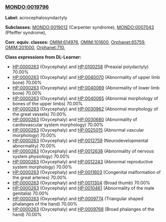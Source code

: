 
### [MONDO:0019796](http://purl.obolibrary.org/obo/MONDO_0019796)
**Label:** acrocephalosyndactyly

**Subclasses:** [MONDO:0019012](http://purl.obolibrary.org/obo/MONDO_0019012) (Carpenter syndrome), [MONDO:0007043](http://purl.obolibrary.org/obo/MONDO_0007043) (Pfeiffer syndrome), 

**Corr. equiv. classes:** [OMIM:614976](http://purl.obolibrary.org/obo/OMIM_614976), [OMIM:101600](http://purl.obolibrary.org/obo/OMIM_101600), [Orphanet:65759](http://www.orpha.net/ORDO/Orphanet_65759), [OMIM:201000](http://purl.obolibrary.org/obo/OMIM_201000), [Orphanet:710](http://www.orpha.net/ORDO/Orphanet_710), 

**Class expressions from DL-Learner:**

- [HP:0000263](http://purl.obolibrary.org/obo/HP_0000263) (Oxycephaly) and [HP:0100258](http://purl.obolibrary.org/obo/HP_0100258) (Preaxial polydactyly) 70.00%
- [HP:0000263](http://purl.obolibrary.org/obo/HP_0000263) (Oxycephaly) and [HP:0040070](http://purl.obolibrary.org/obo/HP_0040070) (Abnormality of upper limb bone) 70.00%
- [HP:0000263](http://purl.obolibrary.org/obo/HP_0000263) (Oxycephaly) and [HP:0040069](http://purl.obolibrary.org/obo/HP_0040069) (Abnormality of lower limb bone) 70.00%
- [HP:0000263](http://purl.obolibrary.org/obo/HP_0000263) (Oxycephaly) and [HP:0040065](http://purl.obolibrary.org/obo/HP_0040065) (Abnormal morphology of bones of the upper limbs) 70.00%
- [HP:0000263](http://purl.obolibrary.org/obo/HP_0000263) (Oxycephaly) and [HP:0030962](http://purl.obolibrary.org/obo/HP_0030962) (Abnormal morphology of the great vessels) 70.00%
- [HP:0000263](http://purl.obolibrary.org/obo/HP_0000263) (Oxycephaly) and [HP:0030680](http://purl.obolibrary.org/obo/HP_0030680) (Abnormality of cardiovascular system morphology) 70.00%
- [HP:0000263](http://purl.obolibrary.org/obo/HP_0000263) (Oxycephaly) and [HP:0025015](http://purl.obolibrary.org/obo/HP_0025015) (Abnormal vascular morphology) 70.00%
- [HP:0000263](http://purl.obolibrary.org/obo/HP_0000263) (Oxycephaly) and [HP:0012759](http://purl.obolibrary.org/obo/HP_0012759) (Neurodevelopmental abnormality) 70.00%
- [HP:0000263](http://purl.obolibrary.org/obo/HP_0000263) (Oxycephaly) and [HP:0012638](http://purl.obolibrary.org/obo/HP_0012638) (Abnormality of nervous system physiology) 70.00%
- [HP:0000263](http://purl.obolibrary.org/obo/HP_0000263) (Oxycephaly) and [HP:0012243](http://purl.obolibrary.org/obo/HP_0012243) (Abnormal reproductive system morphology) 70.00%
- [HP:0000263](http://purl.obolibrary.org/obo/HP_0000263) (Oxycephaly) and [HP:0011603](http://purl.obolibrary.org/obo/HP_0011603) (Congenital malformation of the great arteries) 70.00%
- [HP:0000263](http://purl.obolibrary.org/obo/HP_0000263) (Oxycephaly) and [HP:0011304](http://purl.obolibrary.org/obo/HP_0011304) (Broad thumb) 70.00%
- [HP:0000263](http://purl.obolibrary.org/obo/HP_0000263) (Oxycephaly) and [HP:0010461](http://purl.obolibrary.org/obo/HP_0010461) (Abnormality of the male genitalia) 70.00%
- [HP:0000263](http://purl.obolibrary.org/obo/HP_0000263) (Oxycephaly) and [HP:0009774](http://purl.obolibrary.org/obo/HP_0009774) (Triangular shaped phalanges of the hand) 70.00%
- [HP:0000263](http://purl.obolibrary.org/obo/HP_0000263) (Oxycephaly) and [HP:0009768](http://purl.obolibrary.org/obo/HP_0009768) (Broad phalanges of the hand) 70.00%


